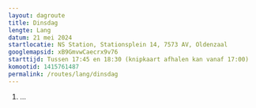 ```yaml
---
layout: dagroute
title: Dinsdag
lengte: Lang
datum: 21 mei 2024
startlocatie: NS Station, Stationsplein 14, 7573 AV, Oldenzaal
googlemapsid: xB9GmvwCaecrx9v76
starttijd: Tussen 17:45 en 18:30 (knipkaart afhalen kan vanaf 17:00)
komootid: 1415761487
permalink: /routes/lang/dinsdag
---
```


1.	...
